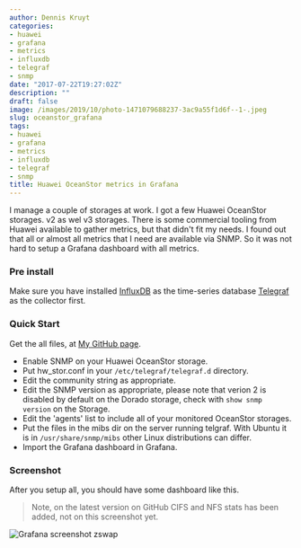 ```yaml
---
author: Dennis Kruyt
categories:
- huawei
- grafana
- metrics
- influxdb
- telegraf
- snmp
date: "2017-07-22T19:27:02Z"
description: ""
draft: false
image: /images/2019/10/photo-1471079688237-3ac9a55f1d6f--1-.jpeg
slug: oceanstor_grafana
tags:
- huawei
- grafana
- metrics
- influxdb
- telegraf
- snmp
title: Huawei OceanStor metrics in Grafana
---
```



I manage a couple of storages at work. I got a few Huawei OceanStor storages. v2 as wel v3 storages. There is some commercial tooling from Huawei available to gather metrics, but that didn't fit my needs. I found out that all or almost all metrics that I need are available via SNMP. So it was not hard to setup a Grafana dashboard with all metrics.
 
### Pre install

Make sure you have installed [InfluxDB](https://portal.influxdata.com/downloads) as the time-series database [Telegraf](https://portal.influxdata.com/downloads) as the collector first.

### Quick Start

Get the all files, at [My GitHub page](https://github.com/dkruyt/OceanStor_Grafana).

* Enable SNMP on your Huawei OceanStor storage.
* Put hw_stor.conf in your `/etc/telegraf/telegraf.d` directory.
* Edit the community string as appropriate.
* Edit the SNMP version as appropriate, please note that verion 2 is disabled by default on the Dorado storage, check with `show snmp version` on the Storage.
* Edit the 'agents' list to include all of your monitored OceanStor storages.
* Put the files in the mibs dir on the server running telgraf. With Ubuntu it is in `/usr/share/snmp/mibs` other Linux distributions can differ.
* Import the Grafana dashboard in Grafana.

### Screenshot

After you setup all, you should have some dashboard like this.

> Note, on the latest version on GitHub CIFS and NFS stats has been added, not on this screenshot yet.

![Grafana screenshot zswap](https://github.com/dkruyt/OceanStor_Grafana/raw/master/Grafana___Huawei_Storage_edit.jpg)


